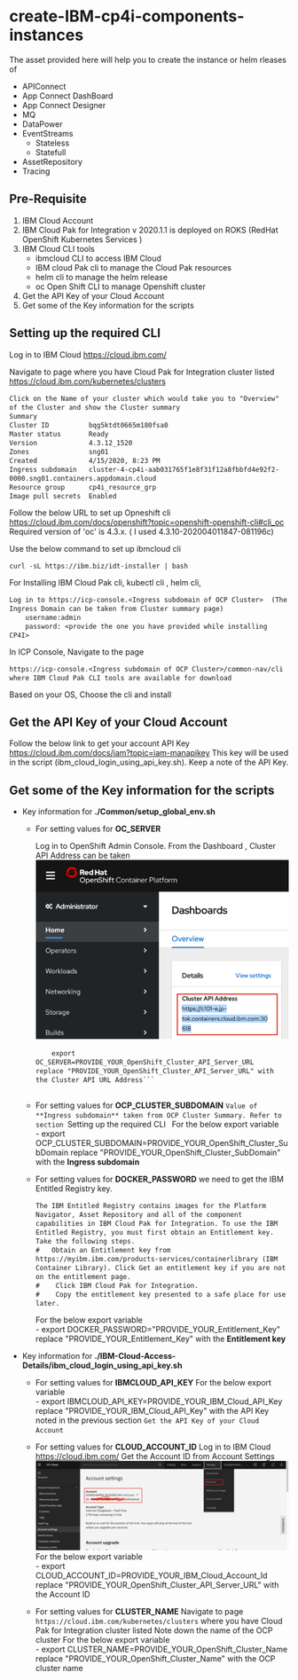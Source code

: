 # create-IBM-cp4i-components-instances
The asset provided here will help you to create the instance or helm rleases of
- APIConnect
- App Connect DashBoard
- App Connect Designer
- MQ
- DataPower
- EventStreams
	- Stateless
	- Statefull
- AssetRepository
- Tracing

## Pre-Requisite
1. IBM Cloud Account
2. IBM Cloud Pak for Integration v 2020.1.1 is deployed on ROKS (RedHat OpenShift Kubernetes Services )
3. IBM Cloud CLI tools
	- ibmcloud CLI  to access IBM Cloud
	- IBM cloud Pak cli to manage the Cloud Pak resources
	- helm cli to manage the helm release
	- oc  Open Shift CLI to manage Openshift cluster
4. Get the API Key of your Cloud Account
5. Get some of the Key information for the scripts



## Setting up the required CLI

Log in to IBM Cloud https://cloud.ibm.com/

Navigate to page where you have Cloud Pak for Integration cluster listed
https://cloud.ibm.com/kubernetes/clusters

```
Click on the Name of your cluster which would take you to "Overview" of the Cluster and show the Cluster summary
Summary
Cluster ID 			bqg5ktdt0665m180fsa0
Master status 		Ready
Version 			4.3.12_1520
Zones 				sng01
Created				4/15/2020, 8:23 PM
Ingress subdomain	cluster-4-cp4i-aab031765f1e8f31f12a8fbbfd4e92f2-0000.sng01.containers.appdomain.cloud
Resource group		cp4i_resource_grp
Image pull secrets 	Enabled

```

Follow the below URL to set up Opneshift cli
	https://cloud.ibm.com/docs/openshift?topic=openshift-openshift-cli#cli_oc
	Required version of 'oc' is 4.3.x. ( I used 4.3.10-202004011847-081196c)		

Use the below command to set up ibmcloud cli
```
curl -sL https://ibm.biz/idt-installer | bash
```
For Installing IBM Cloud Pak cli, kubectl cli , helm cli, 
```
Log in to https://icp-console.<Ingress subdomain of OCP Cluster>  (The Ingress Domain can be taken from Cluster summary page)
	username:admin
	password: <provide the one you have provided while installing CP4I>
```	

In ICP Console, Navigate to the page 
```
https://icp-console.<Ingress subdomain of OCP Cluster>/common-nav/cli where IBM Cloud Pak CLI tools are available for download	
```	
Based on your OS, Choose the cli and install


## Get the API Key of your Cloud Account
Follow the below link to get your account API Key 
	https://cloud.ibm.com/docs/iam?topic=iam-manapikey
This key will be used in the script (ibm_cloud_login_using_api_key.sh). Keep a note of the API Key.

## Get some of the Key information for the scripts

- Key information for **./Common/setup_global_env.sh**
	- For setting values for **OC_SERVER** 
	
		Log in to OpenShift Admin Console. From the Dashboard , Cluster API Address can be taken
			  ![Fork Button Screenshot](imgs/cluster-api-address.png)
		```For the below export variable	  
			export OC_SERVER=PROVIDE_YOUR_OpenShift_Cluster_API_Server_URL
		replace "PROVIDE_YOUR_OpenShift_Cluster_API_Server_URL" with the Cluster API URL Address```
		  
	- For setting values for **OCP_CLUSTER_SUBDOMAIN**
		```Value of **Ingress subdomain** taken from OCP Cluster Summary. Refer to section ```Setting up the required CLI``` ```
		For the below export variable	
			- export OCP_CLUSTER_SUBDOMAIN=PROVIDE_YOUR_OpenShift_Cluster_SubDomain
		replace "PROVIDE_YOUR_OpenShift_Cluster_SubDomain" with the **Ingress subdomain**

	- For setting values for **DOCKER_PASSWORD** we need to get the IBM Entitled Registry key. 
		```
		The IBM Entitled Registry contains images for the Platform Navigator, Asset Repository and all of the component 
		capabilities in IBM Cloud Pak for Integration. To use the IBM Entitled Registry, you must first obtain an Entitlement key. Take the following steps.
		#   Obtain an Entitlement key from https://myibm.ibm.com/products-services/containerlibrary (IBM Container Library). Click Get an entitlement key if you are not on the entitlement page.
		#    Click IBM Cloud Pak for Integration.
		#    Copy the entitlement key presented to a safe place for use later.
		```

		For the below export variable	
			- export DOCKER_PASSWORD="PROVIDE_YOUR_Entitlement_Key"
		replace "PROVIDE_YOUR_Entitlement_Key" with the **Entitlement key** 



- Key information for **./IBM-Cloud-Access-Details/ibm_cloud_login_using_api_key.sh**
	- For setting values for **IBMCLOUD_API_KEY**
		For the below export variable	  
			- export IBMCLOUD_API_KEY=PROVIDE_YOUR_IBM_Cloud_API_Key
		replace "PROVIDE_YOUR_IBM_Cloud_API_Key" with the API Key noted in the previous section ```Get the API Key of your Cloud Account```


	- For setting values for **CLOUD_ACCOUNT_ID**
		Log in to IBM Cloud https://cloud.ibm.com/ Get the Account ID from Account Settings
			  ![Fork Button Screenshot](imgs/cloud-account-id.png)
		For the below export variable	  
			- export CLOUD_ACCOUNT_ID=PROVIDE_YOUR_IBM_Cloud_Account_Id
		replace "PROVIDE_YOUR_OpenShift_Cluster_API_Server_URL" with the Account ID


	- For setting values for **CLUSTER_NAME**
		Navigate to page ```https://cloud.ibm.com/kubernetes/clusters``` where you have Cloud Pak for Integration cluster listed
		Note down the name of the OCP cluster
		For the below export variable	  
			- export CLUSTER_NAME=PROVIDE_YOUR_OpenShift_Cluster_Name
		replace "PROVIDE_YOUR_OpenShift_Cluster_Name" with the OCP cluster name 

